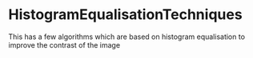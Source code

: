 # HistogramEqualisationTechniques
This has a few algorithms which are based on histogram equalisation to improve the contrast of the image
